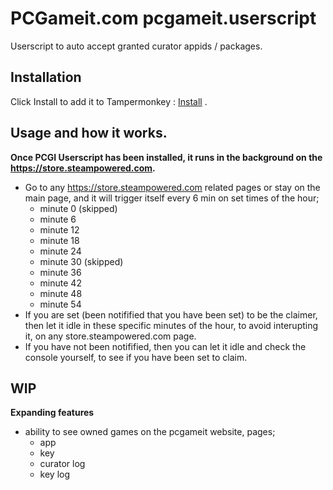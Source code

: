 # PCGameit.com pcgameit.userscript

Userscript to auto accept granted curator appids / packages.

## Installation

Click Install to add it to Tampermonkey : [Install](https://github.com/MalikAQayum/pcgameit.userscript/raw/master/PCGICurators.user.js) .

## Usage and how it works.

**Once PCGI Userscript has been installed, it runs in the background on the https://store.steampowered.com.**

- Go to any https://store.steampowered.com related pages or stay on the main page, and it will trigger itself every 6 min on set times of the hour; 
  - minute 0 (skipped)
  - minute 6
  - minute 12
  - minute 18
  - minute 24
  - minute 30 (skipped)
  - minute 36
  - minute 42
  - minute 48
  - minute 54
- If you are set (been notifified that you have been set) to be the claimer, then let it idle in these specific minutes of the hour, to avoid interupting it, on any store.steampowered.com page.
- If you have not been notifified, then you can let it idle and check the console yourself, to see if you have been set to claim.

## WIP

**Expanding features**
- ability to see owned games on the pcgameit website, pages;
	- app
	- key
	- curator log
	- key log
